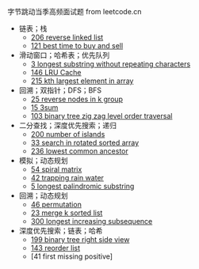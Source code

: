 字节跳动当季高频面试题 from leetcode.cn

- 链表；栈
  - [206 reverse linked list](./leetcode/206-reverse-linked-list.ts)
  - [121 best time to buy and sell](./leetcode/121-best-time-buy-sell.ts)
- 滑动窗口；哈希表；优先队列
  - [3 longest substring without repeating characters](./leetcode/003-longest-substr-uniq-char.ts)
  - [146 LRU Cache](./leetcode/146-lru-cache.ts)
  - [215 kth largest element in array](./leetcode/215-kth-largest.ts)
- 回溯；双指针；DFS；BFS
  - [25 reverse nodes in k group](./leetcode/025-reverse-nodes-in-k-group.ts)
  - [15 3sum](./leetcode/015-3sum.ts)
  - [103 binary tree zig zag level order traversal](./leetcode/103-binary-tree-zigzag-level-order-traversal.ts)
- 二分查找；深度优先搜索；递归
  - [200 number of islands](./leetcode/200-number-of-islands.ts)
  - [33 search in rotated sorted array](./leetcode/033-search-in-rotated-sorted-array.ts)
  - [236 lowest common ancestor](./leetcode/236-lowest-common-ancestor.ts)
- 模拟；动态规划
  - [54 spiral matrix](./leetcode/054-spiral-matrix.ts)
  - [42 trapping rain water](./leetcode/042-trapping-rain-water.ts)
  - [5 longest palindromic substring](./leetcode/005-longest-palindromic-substring.ts)
- 回溯；动态规划
  - [46 permutation](./leetcode/046-permutation.ts)
  - [23 merge k sorted list](./leetcode/023-merge-k-sorted-list.ts)
  - [300 longest increasing subsequence](./leetcode/300-longest-increasing-subsequence.ts)
- 深度优先搜索；链表；哈希
  - [199 binary tree right side view](./leetcode/199-binary-tree-right-side-view.ts)
  - [143 reorder list](./leetcode/143-reorder-list.ts)
  - [41 first missing positive]
